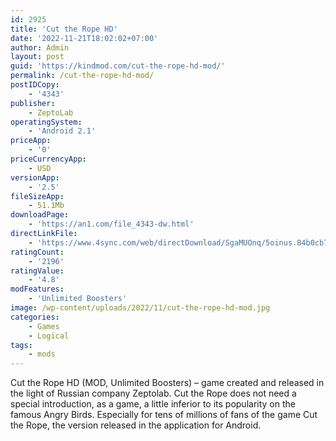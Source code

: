 ```yaml
---
id: 2925
title: 'Cut the Rope HD'
date: '2022-11-21T18:02:02+07:00'
author: Admin
layout: post
guid: 'https://kindmod.com/cut-the-rope-hd-mod/'
permalink: /cut-the-rope-hd-mod/
postIDCopy:
    - '4343'
publisher:
    - ZeptoLab
operatingSystem:
    - 'Android 2.1'
priceApp:
    - '0'
priceCurrencyApp:
    - USD
versionApp:
    - '2.5'
fileSizeApp:
    - 51.1Mb
downloadPage:
    - 'https://an1.com/file_4343-dw.html'
directLinkFile:
    - 'https://www.4sync.com/web/directDownload/SgaMUOnq/5oinus.84b0cb73d1d75c1a4499834bb8e71be5'
ratingCount:
    - '2196'
ratingValue:
    - '4.8'
modFeatures:
    - 'Unlimited Boosters'
image: /wp-content/uploads/2022/11/cut-the-rope-hd-mod.jpg
categories:
    - Games
    - Logical
tags:
    - mods
---
```


Cut the Rope HD (MOD, Unlimited Boosters) – game created and released in the light of Russian company Zeptolab. Cut the Rope does not need a special introduction, as a game, a little inferior to its popularity on the famous Angry Birds. Especially for tens of millions of fans of the game Cut the Rope, the version released in the application for Android.